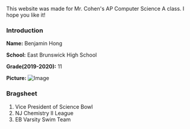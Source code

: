 This website was made for Mr. Cohen's AP Computer Science A class. I hope you like it!

### Introduction

**Name:** Benjamin Hong

**School:** East Brunswick High School

**Grade(2019-2020):** 11

**Picture:**
![Image](https://user-images.githubusercontent.com/65523909/82566577-1f1b7600-9b4a-11ea-9834-7e29bd55f1fe.png)
  
### Bragsheet
  1. Vice President of Science Bowl
  2. NJ Chemistry II League
  3. EB Varsity Swim Team

